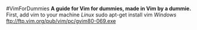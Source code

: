 #VimForDummies
<b>A guide for Vim for dummies, made in Vim by a dummie.</b></n>
First, add vim to your machine</n>
<i>Linux</i> sudo apt-get install vim</n>
<i>Windows</i> ftp://ftp.vim.org/pub/vim/pc/gvim80-069.exe</n>


